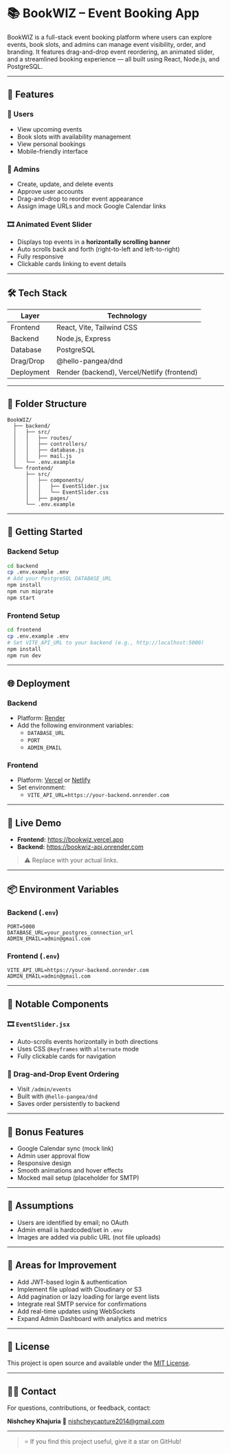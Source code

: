 # 📚 BookWIZ – Event Booking App

BookWIZ is a full-stack event booking platform where users can explore events, book slots, and admins can manage event visibility, order, and branding. It features drag-and-drop event reordering, an animated slider, and a streamlined booking experience — all built using React, Node.js, and PostgreSQL.

---

## 🌟 Features

### 👥 Users
- View upcoming events
- Book slots with availability management
- View personal bookings
- Mobile-friendly interface

### 👑 Admins
- Create, update, and delete events
- Approve user accounts
- Drag-and-drop to reorder event appearance
- Assign image URLs and mock Google Calendar links

### 🎞️ Animated Event Slider
- Displays top events in a **horizontally scrolling banner**
- Auto scrolls back and forth (right-to-left and left-to-right)
- Fully responsive
- Clickable cards linking to event details

---

## 🛠️ Tech Stack

| Layer      | Technology                     |
|------------|--------------------------------|
| Frontend   | React, Vite, Tailwind CSS      |
| Backend    | Node.js, Express               |
| Database   | PostgreSQL                     |
| Drag/Drop  | @hello-pangea/dnd              |
| Deployment | Render (backend), Vercel/Netlify (frontend) |

---

## 📁 Folder Structure

```
BookWIZ/
  ├── backend/
  │   ├── src/
  │   │   ├── routes/
  │   │   ├── controllers/
  │   │   ├── database.js
  │   │   ├── mail.js
  │   └── .env.example
  └── frontend/
      ├── src/
      │   ├── components/
      │   │   ├── EventSlider.jsx
      │   │   └── EventSlider.css
      │   ├── pages/
      └── .env.example
```

---

## 🚀 Getting Started

### Backend Setup

```bash
cd backend
cp .env.example .env
# Add your PostgreSQL DATABASE_URL
npm install
npm run migrate
npm start
```

### Frontend Setup

```bash
cd frontend
cp .env.example .env
# Set VITE_API_URL to your backend (e.g., http://localhost:5000)
npm install
npm run dev
```

---

## 🌐 Deployment

### Backend
- Platform: [Render](https://render.com/)
- Add the following environment variables:
  - `DATABASE_URL`
  - `PORT`
  - `ADMIN_EMAIL`

### Frontend
- Platform: [Vercel](https://vercel.com/) or [Netlify](https://netlify.com/)
- Set environment:
  - `VITE_API_URL=https://your-backend.onrender.com`

---

## 🌈 Live Demo

- **Frontend:** https://bookwiz.vercel.app
- **Backend:** https://bookwiz-api.onrender.com

> ⚠️ Replace with your actual links.

---

## 📦 Environment Variables

### Backend (`.env`)
```
PORT=5000
DATABASE_URL=your_postgres_connection_url
ADMIN_EMAIL=admin@gmail.com
```

### Frontend (`.env`)
```
VITE_API_URL=https://your-backend.onrender.com
ADMIN_EMAIL=admin@gmail.com
```

---

## 🧩 Notable Components

### 🎞️ `EventSlider.jsx`
- Auto-scrolls events horizontally in both directions
- Uses CSS `@keyframes` with `alternate` mode
- Fully clickable cards for navigation

### 🧲 Drag-and-Drop Event Ordering
- Visit `/admin/events`
- Built with `@hello-pangea/dnd`
- Saves order persistently to backend

---

## 🧪 Bonus Features
- Google Calendar sync (mock link)
- Admin user approval flow
- Responsive design
- Smooth animations and hover effects
- Mocked mail setup (placeholder for SMTP)

---

## 📌 Assumptions

- Users are identified by email; no OAuth
- Admin email is hardcoded/set in `.env`
- Images are added via public URL (not file uploads)

---

## 🧠 Areas for Improvement

- Add JWT-based login & authentication
- Implement file upload with Cloudinary or S3
- Add pagination or lazy loading for large event lists
- Integrate real SMTP service for confirmations
- Add real-time updates using WebSockets
- Expand Admin Dashboard with analytics and metrics

---

## 🧾 License

This project is open source and available under the [MIT License](LICENSE).

---

## 🙋‍♂️ Contact

For questions, contributions, or feedback, contact:

**Nishchey Khajuria**
📧 [nishcheycapture2014@gmail.com](mailto:nishcheycapture2014@gmail.com)

---

> ⭐ If you find this project useful, give it a star on GitHub!
